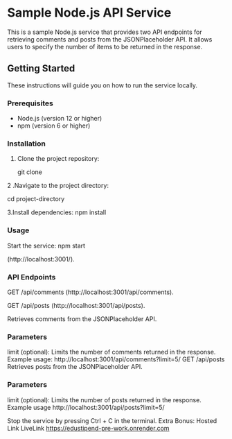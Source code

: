# Sample Node.js API Service

This is a sample Node.js service that provides two API endpoints for retrieving comments and posts from the JSONPlaceholder API. It allows users to specify the number of items to be returned in the response.

## Getting Started

These instructions will guide you on how to run the service locally.

### Prerequisites

- Node.js (version 12 or higher)
- npm (version 6 or higher)

### Installation

1. Clone the project repository:

   git clone <repository-url>

2 .Navigate to the project directory:

cd project-directory

3.Install dependencies:
npm install

### Usage

Start the service:
npm start

(http://localhost:3001/).

### API Endpoints

GET /api/comments
(http://localhost:3001/api/comments).
   
GET /api/posts
(http://localhost:3001/api/posts).


   
Retrieves comments from the JSONPlaceholder API.

### Parameters

limit (optional): Limits the number of comments returned in the response.
Example usage:
http://localhost:3001/api/comments?limit=5/
GET /api/posts
Retrieves posts from the JSONPlaceholder API.

### Parameters

limit (optional): Limits the number of posts returned in the response.
Example usage
http://localhost:3001/api/posts?limit=5/

Stop the service by pressing Ctrl + C in the terminal.
Extra Bonus: Hosted Link LiveLink https://edustipend-pre-work.onrender.com
